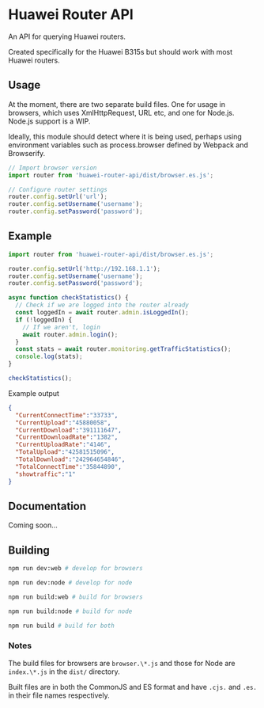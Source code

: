 # Huawei Router API

An API for querying Huawei routers.

Created specifically for the Huawei B315s but should work with most Huawei routers.

## Usage

At the moment, there are two separate build files. One for usage in browsers, which uses XmlHttpRequest, URL etc, and one for Node.js. Node.js support is a WIP.

Ideally, this module should detect where it is being used, perhaps using environment variables such as process.browser defined by Webpack and Browserify.

```js
// Import browser version
import router from 'huawei-router-api/dist/browser.es.js';

// Configure router settings
router.config.setUrl('url');
router.config.setUsername('username');
router.config.setPassword('password');
```

## Example

```js
import router from 'huawei-router-api/dist/browser.es.js';

router.config.setUrl('http://192.168.1.1');
router.config.setUsername('username');
router.config.setPassword('password');

async function checkStatistics() {
  // Check if we are logged into the router already
  const loggedIn = await router.admin.isLoggedIn();
  if (!loggedIn) {
    // If we aren't, login
    await router.admin.login();
  }
  const stats = await router.monitoring.getTrafficStatistics();
  console.log(stats);
}

checkStatistics();
```

Example output
```json
{
  "CurrentConnectTime":"33733",
  "CurrentUpload":"45880058",
  "CurrentDownload":"391111647",
  "CurrentDownloadRate":"1382",
  "CurrentUploadRate":"4146",
  "TotalUpload":"42581515096",
  "TotalDownload":"242964654846",
  "TotalConnectTime":"35844890",
  "showtraffic":"1"
}
```

## Documentation

Coming soon...


## Building

```bash
npm run dev:web # develop for browsers

npm run dev:node # develop for node
```

```bash
npm run build:web # build for browsers

npm run build:node # build for node

npm run build # build for both
```

### Notes
The build files for browsers are `browser.\*.js` and those for Node are `index.\*.js` in the `dist/` directory.

Built files are in both the CommonJS and ES format and have `.cjs.` and `.es.` in their file names respectively.

